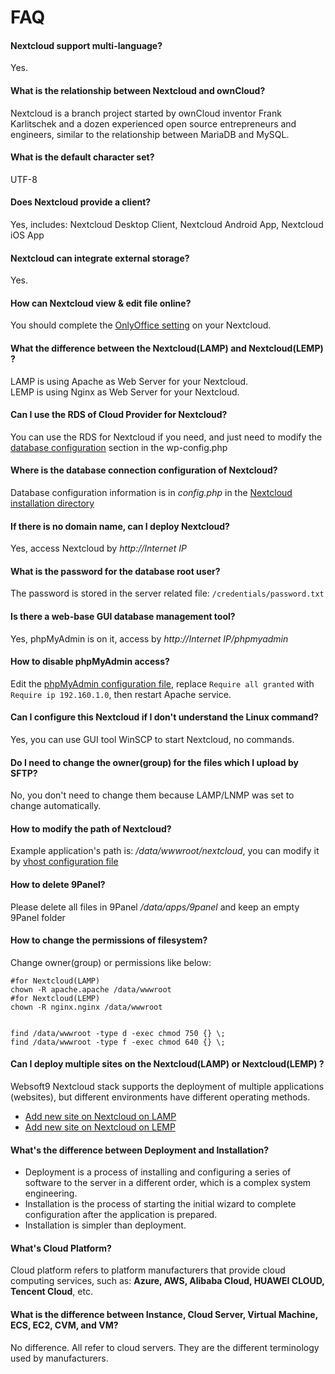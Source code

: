 # FAQ

#### Nextcloud support multi-language?

Yes.

#### What is the relationship between Nextcloud and ownCloud?

Nextcloud is a branch project started by ownCloud inventor Frank Karlitschek and a dozen experienced open source entrepreneurs and engineers, similar to the relationship between MariaDB and MySQL.


#### What is the default character set?

UTF-8

#### Does Nextcloud provide a client?

Yes, includes: Nextcloud Desktop Client, Nextcloud Android App, Nextcloud iOS App

#### Nextcloud can integrate external storage?

Yes.

#### How can Nextcloud view & edit file online?

You should complete the [OnlyOffice setting](/solution-more.md#nextcloud-preview-and-edit) on your Nextcloud.

#### What the difference between the Nextcloud(LAMP) and Nextcloud(LEMP) ?

LAMP is using Apache as Web Server for your Nextcloud.  
LEMP is using Nginx as Web Server for your Nextcloud.

#### Can I use the RDS of Cloud Provider for Nextcloud?

You can use the RDS for Nextcloud if you need, and just need to modify the [database configuration](/stack-components.html#nextcloud) section in the wp-config.php

#### Where is the database connection configuration of Nextcloud?

Database configuration information is in *config.php* in the [Nextcloud installation directory](/stack-components.md#nextcloud)

#### If there is no domain name, can I deploy Nextcloud?

Yes, access Nextcloud by *http://Internet IP*

#### What is the password for the database root user?

The password is stored in the server related file: `/credentials/password.txt`

#### Is there a web-base GUI database management tool?

Yes, phpMyAdmin is on it, access by *http://Internet IP/phpmyadmin*

#### How to disable phpMyAdmin access?

Edit the  [phpMyAdmin configuration file](/stack-components.md#phpmyadmin), replace `Require all granted` with `Require ip 192.160.1.0`, then restart Apache service.

#### Can I configure this Nextcloud if I don't understand the Linux command?

Yes, you can use GUI tool WinSCP to start Nextcloud, no commands.

#### Do I need to change the owner(group) for the files which I upload by SFTP?

No, you don't need to change them because LAMP/LNMP was set to change automatically.

#### How to modify the path of Nextcloud?

Example application's path is: */data/wwwroot/nextcloud*, you can modify it by [vhost configuration file](/stack-components.md#apache)

#### How to delete 9Panel?

Please delete all files in 9Panel */data/apps/9panel* and keep an empty 9Panel folder

#### How to change the permissions of filesystem?

Change owner(group) or permissions like below:

```shell
#for Nextcloud(LAMP)
chown -R apache.apache /data/wwwroot
#for Nextcloud(LEMP)
chown -R nginx.nginx /data/wwwroot


find /data/wwwroot -type d -exec chmod 750 {} \;
find /data/wwwroot -type f -exec chmod 640 {} \;
```

#### Can I deploy multiple sites on the Nextcloud(LAMP) or Nextcloud(LEMP) ?

Websoft9 Nextcloud stack supports the deployment of multiple applications (websites), but different environments have different operating methods.

* [Add new site on Nextcloud on LAMP](https://support.websoft9.com/docs/lamp/solution-deployment.html#deploy-second-application)
* [Add new site on Nextcloud on LEMP](https://support.websoft9.com/docs/lnmp/solution-deployment.html#deploy-second-application)


#### What's the difference between Deployment and Installation?

- Deployment is a process of installing and configuring a series of software to the server in a different order, which is a complex system engineering.  
- Installation is the process of starting the initial wizard to complete configuration after the application is prepared.  
- Installation is simpler than deployment. 

#### What's Cloud Platform?

Cloud platform refers to platform manufacturers that provide cloud computing services, such as: **Azure, AWS, Alibaba Cloud, HUAWEI CLOUD, Tencent Cloud**, etc.

#### What is the difference between Instance, Cloud Server, Virtual Machine, ECS, EC2, CVM, and VM?

No difference. All refer to cloud servers. They are the different terminology used by manufacturers.